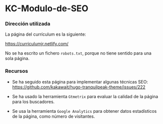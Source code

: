 # KC-Modulo-de-SEO

### Dirección utilizada

La página del currículum es la siguiente:

https://curriculumjr.netlify.com/

No se ha escrito un fichero ```robots.txt```, porque no tiene sentido para una sola página.

### Recursos

- Se ha seguido esta página para implementar algunas técnicas SEO: https://github.com/kakawait/hugo-tranquilpeak-theme/issues/222

- Se ha usado la herramienta ```Gtmetrix``` para evaluar la calidad de la página para los buscadores.

- Se usa la herramienta ```Google Analytics``` para obtener datos estadísticos de la página, como número de visitantes.
